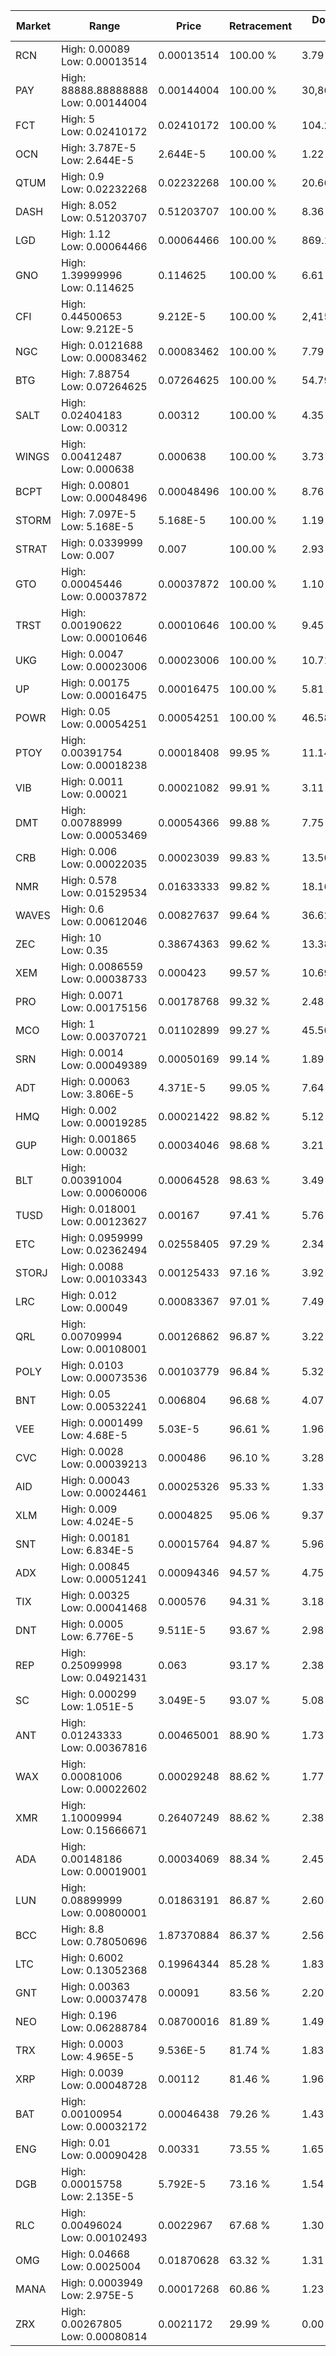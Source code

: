 | Market | Range | Price| Retracement | Doubles to 50% |
| --- | --- | --- | --- | --- |
| RCN | High: 0.00089<br />Low: 0.00013514 | 0.00013514 | 100.00 % | 3.79 |
| PAY | High: 88888.88888888<br />Low: 0.00144004 | 0.00144004 | 100.00 % | 30,863,340.72 |
| FCT | High: 5<br />Low: 0.02410172 | 0.02410172 | 100.00 % | 104.23 |
| OCN | High: 3.787E-5<br />Low: 2.644E-5 | 2.644E-5 | 100.00 % | 1.22 |
| QTUM | High: 0.9<br />Low: 0.02232268 | 0.02232268 | 100.00 % | 20.66 |
| DASH | High: 8.052<br />Low: 0.51203707 | 0.51203707 | 100.00 % | 8.36 |
| LGD | High: 1.12<br />Low: 0.00064466 | 0.00064466 | 100.00 % | 869.17 |
| GNO | High: 1.39999996<br />Low: 0.114625 | 0.114625 | 100.00 % | 6.61 |
| CFI | High: 0.44500653<br />Low: 9.212E-5 | 9.212E-5 | 100.00 % | 2,415.86 |
| NGC | High: 0.0121688<br />Low: 0.00083462 | 0.00083462 | 100.00 % | 7.79 |
| BTG | High: 7.88754<br />Low: 0.07264625 | 0.07264625 | 100.00 % | 54.79 |
| SALT | High: 0.02404183<br />Low: 0.00312 | 0.00312 | 100.00 % | 4.35 |
| WINGS | High: 0.00412487<br />Low: 0.000638 | 0.000638 | 100.00 % | 3.73 |
| BCPT | High: 0.00801<br />Low: 0.00048496 | 0.00048496 | 100.00 % | 8.76 |
| STORM | High: 7.097E-5<br />Low: 5.168E-5 | 5.168E-5 | 100.00 % | 1.19 |
| STRAT | High: 0.0339999<br />Low: 0.007 | 0.007 | 100.00 % | 2.93 |
| GTO | High: 0.00045446<br />Low: 0.00037872 | 0.00037872 | 100.00 % | 1.10 |
| TRST | High: 0.00190622<br />Low: 0.00010646 | 0.00010646 | 100.00 % | 9.45 |
| UKG | High: 0.0047<br />Low: 0.00023006 | 0.00023006 | 100.00 % | 10.71 |
| UP | High: 0.00175<br />Low: 0.00016475 | 0.00016475 | 100.00 % | 5.81 |
| POWR | High: 0.05<br />Low: 0.00054251 | 0.00054251 | 100.00 % | 46.58 |
| PTOY | High: 0.00391754<br />Low: 0.00018238 | 0.00018408 | 99.95 % | 11.14 |
| VIB | High: 0.0011<br />Low: 0.00021 | 0.00021082 | 99.91 % | 3.11 |
| DMT | High: 0.00788999<br />Low: 0.00053469 | 0.00054366 | 99.88 % | 7.75 |
| CRB | High: 0.006<br />Low: 0.00022035 | 0.00023039 | 99.83 % | 13.50 |
| NMR | High: 0.578<br />Low: 0.01529534 | 0.01633333 | 99.82 % | 18.16 |
| WAVES | High: 0.6<br />Low: 0.00612046 | 0.00827637 | 99.64 % | 36.62 |
| ZEC | High: 10<br />Low: 0.35 | 0.38674363 | 99.62 % | 13.38 |
| XEM | High: 0.0086559<br />Low: 0.00038733 | 0.000423 | 99.57 % | 10.69 |
| PRO | High: 0.0071<br />Low: 0.00175156 | 0.00178768 | 99.32 % | 2.48 |
| MCO | High: 1<br />Low: 0.00370721 | 0.01102899 | 99.27 % | 45.50 |
| SRN | High: 0.0014<br />Low: 0.00049389 | 0.00050169 | 99.14 % | 1.89 |
| ADT | High: 0.00063<br />Low: 3.806E-5 | 4.371E-5 | 99.05 % | 7.64 |
| HMQ | High: 0.002<br />Low: 0.00019285 | 0.00021422 | 98.82 % | 5.12 |
| GUP | High: 0.001865<br />Low: 0.00032 | 0.00034046 | 98.68 % | 3.21 |
| BLT | High: 0.00391004<br />Low: 0.00060006 | 0.00064528 | 98.63 % | 3.49 |
| TUSD | High: 0.018001<br />Low: 0.00123627 | 0.00167 | 97.41 % | 5.76 |
| ETC | High: 0.0959999<br />Low: 0.02362494 | 0.02558405 | 97.29 % | 2.34 |
| STORJ | High: 0.0088<br />Low: 0.00103343 | 0.00125433 | 97.16 % | 3.92 |
| LRC | High: 0.012<br />Low: 0.00049 | 0.00083367 | 97.01 % | 7.49 |
| QRL | High: 0.00709994<br />Low: 0.00108001 | 0.00126862 | 96.87 % | 3.22 |
| POLY | High: 0.0103<br />Low: 0.00073536 | 0.00103779 | 96.84 % | 5.32 |
| BNT | High: 0.05<br />Low: 0.00532241 | 0.006804 | 96.68 % | 4.07 |
| VEE | High: 0.0001499<br />Low: 4.68E-5 | 5.03E-5 | 96.61 % | 1.96 |
| CVC | High: 0.0028<br />Low: 0.00039213 | 0.000486 | 96.10 % | 3.28 |
| AID | High: 0.00043<br />Low: 0.00024461 | 0.00025326 | 95.33 % | 1.33 |
| XLM | High: 0.009<br />Low: 4.024E-5 | 0.0004825 | 95.06 % | 9.37 |
| SNT | High: 0.00181<br />Low: 6.834E-5 | 0.00015764 | 94.87 % | 5.96 |
| ADX | High: 0.00845<br />Low: 0.00051241 | 0.00094346 | 94.57 % | 4.75 |
| TIX | High: 0.00325<br />Low: 0.00041468 | 0.000576 | 94.31 % | 3.18 |
| DNT | High: 0.0005<br />Low: 6.776E-5 | 9.511E-5 | 93.67 % | 2.98 |
| REP | High: 0.25099998<br />Low: 0.04921431 | 0.063 | 93.17 % | 2.38 |
| SC | High: 0.000299<br />Low: 1.051E-5 | 3.049E-5 | 93.07 % | 5.08 |
| ANT | High: 0.01243333<br />Low: 0.00367816 | 0.00465001 | 88.90 % | 1.73 |
| WAX | High: 0.00081006<br />Low: 0.00022602 | 0.00029248 | 88.62 % | 1.77 |
| XMR | High: 1.10009994<br />Low: 0.15666671 | 0.26407249 | 88.62 % | 2.38 |
| ADA | High: 0.00148186<br />Low: 0.00019001 | 0.00034069 | 88.34 % | 2.45 |
| LUN | High: 0.08899999<br />Low: 0.00800001 | 0.01863191 | 86.87 % | 2.60 |
| BCC | High: 8.8<br />Low: 0.78050696 | 1.87370884 | 86.37 % | 2.56 |
| LTC | High: 0.6002<br />Low: 0.13052368 | 0.19964344 | 85.28 % | 1.83 |
| GNT | High: 0.00363<br />Low: 0.00037478 | 0.00091 | 83.56 % | 2.20 |
| NEO | High: 0.196<br />Low: 0.06288784 | 0.08700016 | 81.89 % | 1.49 |
| TRX | High: 0.0003<br />Low: 4.965E-5 | 9.536E-5 | 81.74 % | 1.83 |
| XRP | High: 0.0039<br />Low: 0.00048728 | 0.00112 | 81.46 % | 1.96 |
| BAT | High: 0.00100954<br />Low: 0.00032172 | 0.00046438 | 79.26 % | 1.43 |
| ENG | High: 0.01<br />Low: 0.00090428 | 0.00331 | 73.55 % | 1.65 |
| DGB | High: 0.00015758<br />Low: 2.135E-5 | 5.792E-5 | 73.16 % | 1.54 |
| RLC | High: 0.00496024<br />Low: 0.00102493 | 0.0022967 | 67.68 % | 1.30 |
| OMG | High: 0.04668<br />Low: 0.0025004 | 0.01870628 | 63.32 % | 1.31 |
| MANA | High: 0.0003949<br />Low: 2.975E-5 | 0.00017268 | 60.86 % | 1.23 |
| ZRX | High: 0.00267805<br />Low: 0.00080814 | 0.0021172 | 29.99 % | 0.00 |
